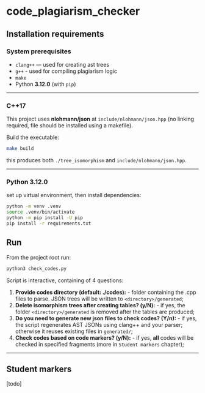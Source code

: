 # code_plagiarism_checker

## Installation requirements

### System prerequisites
- `clang++` — used for creating ast trees
- `g++` - used for compiling plagiarism logic
- `make`
- Python **3.12.0** (with `pip`)

---

### C++17

This project uses **nlohmann/json** at `include/nlohmann/json.hpp` (no linking required, file should be installed using a makefile).

Build the executable:

```bash
make build
```
this produces both `./tree_isomorphism` and `include/nlohmann/json.hpp`.

---

### Python 3.12.0
set up virtual environment, then install dependencies:
```bash
python -m venv .venv
source .venv/bin/activate
python -m pip install -U pip
pip install -r requirements.txt
```

## Run
From the project root run:
```bash
python3 check_codes.py
```
Script is interactive, containing of 4 questions:
1. **Provide codes directory (default: ./codes):** - folder containing the .cpp files to parse. JSON trees will be written to `<directory>/generated`;
2. **Delete isomorphism trees after creating tables? (y/N):** - if yes, the folder `<directory>/generated` is removed after the tables are produced;
3. **Do you need to generate new json files to check codes? (Y/n):** - if yes, the script regenerates AST JSONs using clang++ and your parser; otherwise it reuses existing files in `generated/`;
4. **Check codes based on code markers? (y/N):** - if yes, **all** codes will be checked in specified fragments (more in `Student markers` chapter);
---
## Student markers
[todo]
